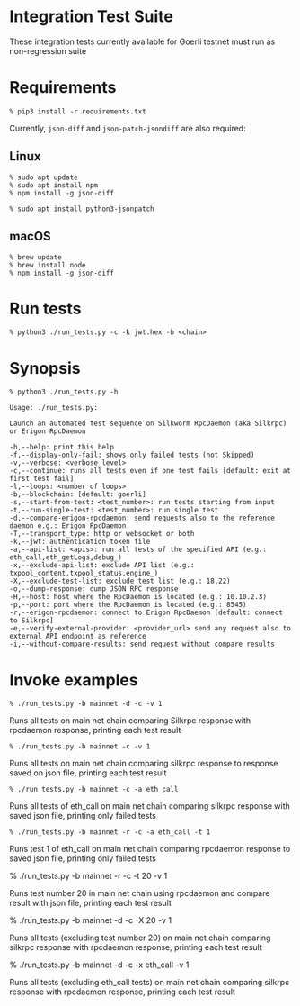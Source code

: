 # Integration Test Suite

These integration tests currently available for Goerli testnet must run as non-regression suite

# Requirements

```
% pip3 install -r requirements.txt
```

Currently, `json-diff` and `json-patch-jsondiff` are also required:

## Linux
```
% sudo apt update
% sudo apt install npm
% npm install -g json-diff

% sudo apt install python3-jsonpatch
```

## macOS
```
% brew update
% brew install node
% npm install -g json-diff
```

# Run tests

```
% python3 ./run_tests.py -c -k jwt.hex -b <chain>
```

# Synopsis

```
% python3 ./run_tests.py -h

Usage: ./run_tests.py:

Launch an automated test sequence on Silkworm RpcDaemon (aka Silkrpc) or Erigon RpcDaemon

-h,--help: print this help
-f,--display-only-fail: shows only failed tests (not Skipped)
-v,--verbose: <verbose_level>
-c,--continue: runs all tests even if one test fails [default: exit at first test fail]
-l,--loops: <number of loops>
-b,--blockchain: [default: goerli]
-s,--start-from-test: <test_number>: run tests starting from input
-t,--run-single-test: <test_number>: run single test
-d,--compare-erigon-rpcdaemon: send requests also to the reference daemon e.g.: Erigon RpcDaemon
-T,--transport_type: http or websocket or both
-k,--jwt: authentication token file
-a,--api-list: <apis>: run all tests of the specified API (e.g.: eth_call,eth_getLogs,debug_)
-x,--exclude-api-list: exclude API list (e.g.: txpool_content,txpool_status,engine_)
-X,--exclude-test-list: exclude test list (e.g.: 18,22)
-o,--dump-response: dump JSON RPC response
-H,--host: host where the RpcDaemon is located (e.g.: 10.10.2.3)
-p,--port: port where the RpcDaemon is located (e.g.: 8545)
-r,--erigon-rpcdaemon: connect to Erigon RpcDaemon [default: connect to Silkrpc]
-e,--verify-external-provider: <provider_url> send any request also to external API endpoint as reference
-i,--without-compare-results: send request without compare results

```

# Invoke examples

```
% ./run_tests.py -b mainnet -d -c -v 1
```

Runs all tests on main net chain comparing Silkrpc response with rpcdaemon response, printing each test result

```
% ./run_tests.py -b mainnet -c -v 1
```

Runs all tests on main net chain comparing silkrpc response to response saved on json file, printing each test result

```
% ./run_tests.py -b mainnet -c -a eth_call
```

Runs all tests of eth_call on main net chain comparing silkrpc response with saved json file, printing only failed tests

```
% ./run_tests.py -b mainnet -r -c -a eth_call -t 1
```

Runs test 1 of eth_call on main net chain comparing rpcdaemon response to saved json file, printing only failed tests

% ./run_tests.py -b mainnet -r -c -t 20 -v 1

Runs test number 20 in main net chain using rpcdaemon and compare result with json file, printing each test result

% ./run_tests.py -b mainnet -d -c -X 20 -v 1

Runs all tests (excluding test number 20) on main net chain comparing silkrpc response with rpcdaemon response, printing each test result

% ./run_tests.py -b mainnet -d -c -x eth_call -v 1

Runs all tests (excluding eth_call tests) on main net chain comparing silkrpc response with rpcdaemon response, printing each test result

